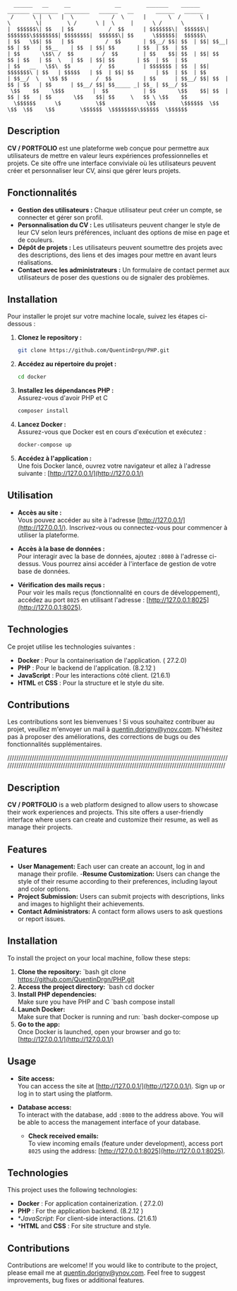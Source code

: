```
  ______   __     __              __        _______    ______   _______ ________  ________   ______   __       ______   ______  
 /      \ |  \   |  \            /  \      |       \  /      \ |       \        \|        \ /      \ |  \     |      \ /      \ 
|  $$$$$$\| $$   | $$           /  $$      | $$$$$$$\|  $$$$$$\| $$$$$$$\$$$$$$$$| $$$$$$$$|  $$$$$$\| $$      \$$$$$$|  $$$$$$\
| $$   \$$| $$   | $$          /  $$       | $$__/ $$| $$  | $$| $$__| $$ | $$   | $$__    | $$  | $$| $$       | $$  | $$  | $$ 
| $$       \$$\ /  $$         /  $$        | $$    $$| $$  | $$| $$    $$ | $$   | $$  \   | $$  | $$| $$       | $$  | $$  | $$ 
| $$   __   \$$\  $$         /  $$         | $$$$$$$ | $$  | $$| $$$$$$$\ | $$   | $$$$$   | $$  | $$| $$       | $$  | $$  | $$ 
| $$__/  \   \$$ $$         /  $$          | $$      | $$__/ $$| $$  | $$ | $$   | $$      | $$__/ $$| $$_____ _| $$_ | $$__/ $$ 
 \$$    $$    \$$$         |  $$           | $$       \$$    $$| $$  | $$ | $$   | $$       \$$    $$| $$     \   $$ \ \$$    $$ 
  \$$$$$$      \$           \$$             \$$        \$$$$$$  \$$   \$$  \$$    \$$        \$$$$$$  \$$$$$$$$\$$$$$$  \$$$$$$ 
```
## Description
**CV / PORTFOLIO** est une plateforme web conçue pour permettre aux utilisateurs de mettre en valeur leurs expériences professionnelles et projets. Ce site offre une interface conviviale où les utilisateurs peuvent créer et personnaliser leur CV, ainsi que gérer leurs projets.

## Fonctionnalités
- **Gestion des utilisateurs :** Chaque utilisateur peut créer un compte, se connecter et gérer son profil.
- **Personnalisation du CV :** Les utilisateurs peuvent changer le style de leur CV selon leurs préférences, incluant des options de mise en page et de couleurs.
- **Dépôt de projets :** Les utilisateurs peuvent soumettre des projets avec des descriptions, des liens et des images pour mettre en avant leurs réalisations.
- **Contact avec les administrateurs :** Un formulaire de contact permet aux utilisateurs de poser des questions ou de signaler des problèmes.

## Installation
Pour installer le projet sur votre machine locale, suivez les étapes ci-dessous :

1. **Clonez le repository :**
    ```bash 
    git clone https://github.com/QuentinDrgn/PHP.git
2. **Accédez au répertoire du projet :**
    ```bash
    cd docker
3. **Installez les dépendances PHP :**  
   Assurez-vous d'avoir PHP et C
   ```bash
   composer install
4. **Lancez Docker :**  
   Assurez-vous que Docker est en cours d'exécution et exécutez :
   ```bash
   docker-compose up
5. **Accédez à l'application :**  
   Une fois Docker lancé, ouvrez votre navigateur et allez à l'adresse suivante :
   [http://127.0.0.1/](http://127.0.0.1/)

## Utilisation
- **Accès au site :**  
  Vous pouvez accéder au site à l'adresse [http://127.0.0.1/](http://127.0.0.1/). Inscrivez-vous ou connectez-vous pour commencer à utiliser la plateforme.

- **Accès à la base de données :**  
  Pour interagir avec la base de données, ajoutez `:8080` à l'adresse ci-dessus. Vous pourrez ainsi accéder à l'interface de gestion de votre base de données.

- **Vérification des mails reçus :**  
  Pour voir les mails reçus (fonctionnalité en cours de développement), accédez au port `8025` en utilisant l'adresse :
  [http://127.0.0.1:8025](http://127.0.0.1:8025).

## Technologies
Ce projet utilise les technologies suivantes :
- **Docker** : Pour la containerisation de l'application. ( 27.2.0)
- **PHP** : Pour le backend de l'application. (8.2.12 )
- **JavaScript** : Pour les interactions côté client. (21.6.1)
- **HTML** et **CSS** : Pour la structure et le style du site.

## Contributions
Les contributions sont les bienvenues ! Si vous souhaitez contribuer au projet, veuillez m'envoyer un mail à [quentin.dorigny@ynov.com](mailto:votre_email@example.com). N'hésitez pas à proposer des améliorations, des corrections de bugs ou des fonctionnalités supplémentaires.


/////////////////////////////////////////////////////////////////////////////////////////////////////////////////////////////////////////////////////////////////////////////////////////////////////

## Description
**CV / PORTFOLIO** is a web platform designed to allow users to showcase their work experiences and projects. This site offers a user-friendly interface where users can create and customize their resume, as well as manage their projects.

## Features
- **User Management:** Each user can create an account, log in and manage their profile.
-**Resume Customization:** Users can change the style of their resume according to their preferences, including layout and color options.
- **Project Submission:** Users can submit projects with descriptions, links and images to highlight their achievements.
- **Contact Administrators:** A contact form allows users to ask questions or report issues.

## Installation
To install the project on your local machine, follow these steps:

1. **Clone the repository:**
    `bash 
    git clone https://github.com/QuentinDrgn/PHP.git
2. **Access the project directory:**
    `bash
    cd docker
3. **Install PHP dependencies:**  
   Make sure you have PHP and C
   `bash
   compose install
4. **Launch Docker:**  
   Make sure that Docker is running and run:
   `bash
   docker-compose up
5. **Go to the app:**  
   Once Docker is launched, open your browser and go to:
   [http://127.0.0.1/](http://127.0.0.1/)

## Usage
- **Site access:**  
  You can access the site at [http://127.0.0.1/](http://127.0.0.1/). Sign up or log in to start using the platform.

- **Database access:**  
  To interact with the database, add `:8080` to the address above. You will be able to access the management interface of your database.

  - **Check received emails:**  
  To view incoming emails (feature under development), access port `8025` using the address:
  [http://127.0.0.1:8025](http://127.0.0.1:8025).

## Technologies
This project uses the following technologies:
- **Docker** : For application containerization. ( 27.2.0)
- **PHP** : For the application backend. (8.2.12 )
- **JavaScript*: For client-side interactions. (21.6.1)
- ***HTML** and **CSS** : For site structure and style.

## Contributions
Contributions are welcome! If you would like to contribute to the project, please email me at [quentin.dorigny@ynov.com](mailto:votre_email@example.com). Feel free to suggest improvements, bug fixes or additional features.
